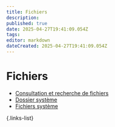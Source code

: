 ```yaml
---
title: Fichiers
description: 
published: true
date: 2025-04-27T19:41:09.054Z
tags: 
editor: markdown
dateCreated: 2025-04-27T19:41:09.054Z
---
```


# Fichiers

- [Consultation et recherche de fichiers](/Administration-Linux/Fichiers/Consultation_recherche_fichiers)
- [Dossier système](/Administration-Linux/Fichiers/Dossier_systeme)
- [Fichiers système](/Administration-Linux/Fichiers/Fichiers_systeme)

{.links-list}

